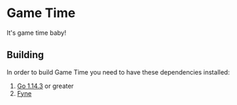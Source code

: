 # Game Time

It's game time baby!

## Building

In order to build Game Time you need to have these dependencies installed:

1. [Go 1.14.3](https://golang.org/dl) or greater
1. [Fyne](https://fyne.io/)
